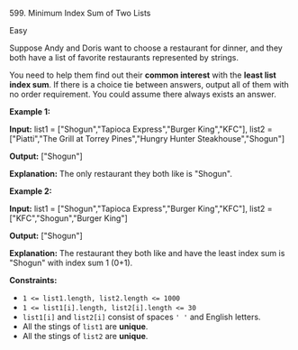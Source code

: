 599\. Minimum Index Sum of Two Lists

Easy

Suppose Andy and Doris want to choose a restaurant for dinner, and they both have a list of favorite restaurants represented by strings.

You need to help them find out their **common interest** with the **least list index sum**. If there is a choice tie between answers, output all of them with no order requirement. You could assume there always exists an answer.

**Example 1:**

**Input:** list1 = ["Shogun","Tapioca Express","Burger King","KFC"], list2 = ["Piatti","The Grill at Torrey Pines","Hungry Hunter Steakhouse","Shogun"]

**Output:** ["Shogun"]

**Explanation:** The only restaurant they both like is "Shogun".

**Example 2:**

**Input:** list1 = ["Shogun","Tapioca Express","Burger King","KFC"], list2 = ["KFC","Shogun","Burger King"]

**Output:** ["Shogun"]

**Explanation:** The restaurant they both like and have the least index sum is "Shogun" with index sum 1 (0+1).

**Constraints:**

*   `1 <= list1.length, list2.length <= 1000`
*   `1 <= list1[i].length, list2[i].length <= 30`
*   `list1[i]` and `list2[i]` consist of spaces `' '` and English letters.
*   All the stings of `list1` are **unique**.
*   All the stings of `list2` are **unique**.